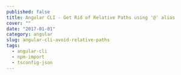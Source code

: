 ```yaml
---
published: false
title: Angular CLI - Get Rid of Relative Paths using '@' alias
cover: ""
date: "2017-01-01"
category: angular
slug: angular-cli-avoid-relative-paths
tags:
  - angular-cli
  - npm-import
  - tsconfig-json
---
```


<!--stackedit_data:
eyJoaXN0b3J5IjpbLTcxNzczNDI2Nl19
-->